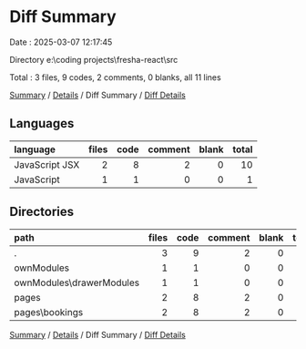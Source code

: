 # Diff Summary

Date : 2025-03-07 12:17:45

Directory e:\\coding projects\\fresha-react\\src

Total : 3 files,  9 codes, 2 comments, 0 blanks, all 11 lines

[Summary](results.md) / [Details](details.md) / Diff Summary / [Diff Details](diff-details.md)

## Languages
| language | files | code | comment | blank | total |
| :--- | ---: | ---: | ---: | ---: | ---: |
| JavaScript JSX | 2 | 8 | 2 | 0 | 10 |
| JavaScript | 1 | 1 | 0 | 0 | 1 |

## Directories
| path | files | code | comment | blank | total |
| :--- | ---: | ---: | ---: | ---: | ---: |
| . | 3 | 9 | 2 | 0 | 11 |
| ownModules | 1 | 1 | 0 | 0 | 1 |
| ownModules\\drawerModules | 1 | 1 | 0 | 0 | 1 |
| pages | 2 | 8 | 2 | 0 | 10 |
| pages\\bookings | 2 | 8 | 2 | 0 | 10 |

[Summary](results.md) / [Details](details.md) / Diff Summary / [Diff Details](diff-details.md)
